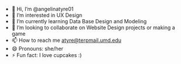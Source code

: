 - 👋 Hi, I’m @angelinatyre01
- 👀 I’m interested in UX Design
- 🌱 I’m currently learning Data Base Design and Modeling
- 💞️ I’m looking to collaborate on Website Design projects or making a game
- 📫 How to reach me atyre@terpmail.umd.edu
- 😄 Pronouns: she/her
- ⚡ Fun fact: I love cupcakes :)

<!---
angelinatyre01/angelinatyre01 is a ✨ special ✨ repository because its `README.md` (this file) appears on your GitHub profile.
You can click the Preview link to take a look at your changes.
--->
